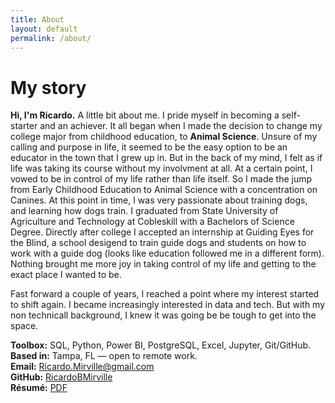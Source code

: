 ```yaml
---
title: About
layout: default
permalink: /about/
---
```

<link rel="stylesheet" href="{{ '/public/css/poole.css' | relative_url }}">
<link rel="stylesheet" href="{{ '/public/css/hyde.css'  | relative_url }}">
<link rel="stylesheet" href="{{ '/public/css/syntax.css' | relative_url }}">
<link rel="stylesheet" href="{{ '/assets/css/custom.css' | relative_url }}">

# My story
**Hi, I'm Ricardo.** A little bit about me. I pride myself in becoming a self-starter and an achiever. It all began when I made the decision to change my college major from childhood education, to **Animal Science**. Unsure of my calling and purpose in life, it seemed to be the easy option to be an educator in the town that I grew up in. But in the back of my mind, I felt as if life was taking its course without my involvment at all. At a certain point, I vowed to be in control of my life rather than life itself. So I made the jump from Early Childhood Education to Animal Science with a concentration on Canines. At this point in time, I was very passionate about training dogs, and learning how dogs train. I graduated from State University of Agriculture and Technology at Cobleskill with a Bachelors of Science Degree. Directly after college I accepted an internship at Guiding Eyes for the Blind, a school desigend to train guide dogs and students on how to work with a guide dog (looks like education followed me in a different form). Nothing brought me more joy in taking control of my life and getting to the exact place I wanted to be. 

Fast forward a couple of years, I reached a point where my interest started to shift again. I became increasingly interested in data and tech. But with my non technicall background, I knew it was going be be tough to get into the space.

**Toolbox:** SQL, Python, Power BI, PostgreSQL, Excel, Jupyter, Git/GitHub.  
**Based in:** Tampa, FL — open to remote work.  
**Email:** <a href="mailto:Ricardo.Mirville@gmail.com">Ricardo.Mirville@gmail.com</a>  
**GitHub:** <a href="https://github.com/RicardoBMirville" target="_blank">RicardoBMirville</a>  
**Résumé:** <a href="{{ site.baseurl }}{{ site.resume_path }}">PDF</a>
